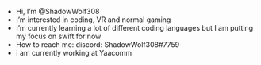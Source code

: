 - Hi, I’m @ShadowWolf308
- I’m interested in coding, VR and normal gaming
- I’m currently learning a lot of different coding languages but I am putting my focus on swift for now
- How to reach me: discord: ShadowWolf308#7759
- i am currently working at Yaacomm
